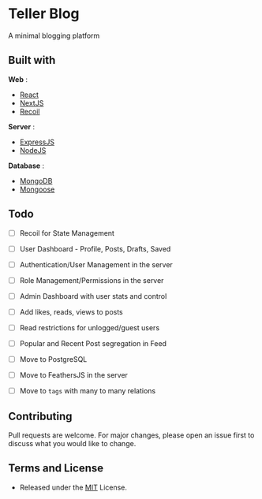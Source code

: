 # Teller Blog

A minimal blogging platform


## Built with

**Web** :

- [React](https://www.reactjs.org)
- [NextJS](https://nextjs.org/)
- [Recoil](https://recoiljs.org/)

**Server** :

- [ExpressJS](https://expressjs.com)
- [NodeJS](https://nodejs.org)

**Database** :

- [MongoDB](https://www.mongodb.com)
- [Mongoose](https://mongoosejs.com/)

## Todo

- [ ]  Recoil for State Management
- [ ]  User Dashboard - Profile, Posts, Drafts, Saved
- [ ]  Authentication/User Management in the server
- [ ]  Role Management/Permissions in the server
- [ ]  Admin Dashboard with user stats and control
- [ ]  Add likes, reads, views to posts
- [ ]  Read restrictions for unlogged/guest users
- [ ]  Popular and Recent Post segregation in Feed
- [ ]  Move to PostgreSQL
- [ ]  Move to FeathersJS in the server 
- [ ]  Move to `tags` with many to many relations 



## Contributing

Pull requests are welcome. For major changes, please open an issue first to discuss what you would like to change.

## Terms and License

- Released under the [MIT](https://choosealicense.com/licenses/mit/) License.

